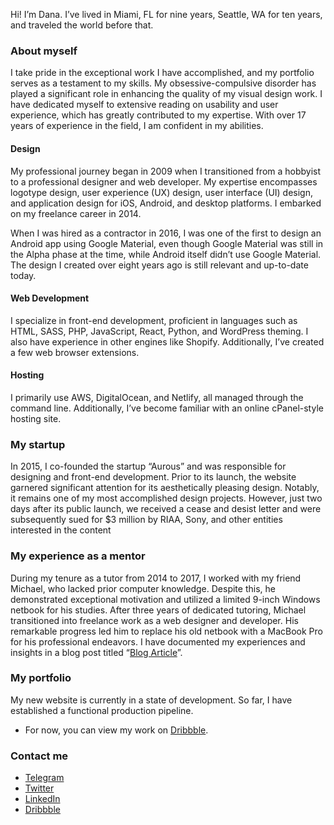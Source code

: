 Hi! I’m Dana. I’ve lived in Miami, FL for nine years, Seattle, WA for ten years, and traveled the world before that.

### About myself
I take pride in the exceptional work I have accomplished, and my portfolio serves as a testament to my skills. My obsessive-compulsive disorder has played a significant role in enhancing the quality of my visual design work. I have dedicated myself to extensive reading on usability and user experience, which has greatly contributed to my expertise. With over 17 years of experience in the field, I am confident in my abilities.

#### Design
My professional journey began in 2009 when I transitioned from a hobbyist to a professional designer and web developer. My expertise encompasses logotype design, user experience (UX) design, user interface (UI) design, and application design for iOS, Android, and desktop platforms. I embarked on my freelance career in 2014.

When I was hired as a contractor in 2016, I was one of the first to design an Android app using Google Material, even though Google Material was still in the Alpha phase at the time, while Android itself didn’t use Google Material. The design I created over eight years ago is still relevant and up-to-date today.

#### Web Development
I specialize in front-end development, proficient in languages such as HTML, SASS, PHP, JavaScript, React, Python, and WordPress theming. I also have experience in other engines like Shopify. Additionally, I’ve created a few web browser extensions. 

#### Hosting
I primarily use AWS, DigitalOcean, and Netlify, all managed through the command line. Additionally, I’ve become familiar with an online cPanel-style hosting site.

### My startup
In 2015, I co-founded the startup “Aurous” and was responsible for designing and front-end development. Prior to its launch, the website garnered significant attention for its aesthetically pleasing design. Notably, it remains one of my most accomplished design projects. However, just two days after its public launch, we received a cease and desist letter and were subsequently sued for $3 million by RIAA, Sony, and other entities interested in the content

### My experience as a mentor
During my tenure as a tutor from 2014 to 2017, I worked with my friend Michael, who lacked prior computer knowledge. Despite this, he demonstrated exceptional motivation and utilized a limited 9-inch Windows netbook for his studies. After three years of dedicated tutoring, Michael transitioned into freelance work as a web designer and developer. His remarkable progress led him to replace his old netbook with a MacBook Pro for his professional endeavors. I have documented my experiences and insights in a blog post titled “[Blog Article](https://medium.com/@dmxt/mentoring-a-student-who-is-a-computer-casual-to-a-designer-front-end-developer-79cb16afc42f)”. 

### My portfolio
My new website is currently in a state of development. So far, I have established a functional production pipeline.
* For now, you can view my work on [Dribbble](https://dribbble.com/dmxt).

### Contact me
* [Telegram](https://t.me/dmxtme)
* [Twitter](https://x.com/dmxt)
* [LinkedIn](https://linkedin.com/dmxt)
* [Dribbble](https://dribbble.com/dmxt) 
